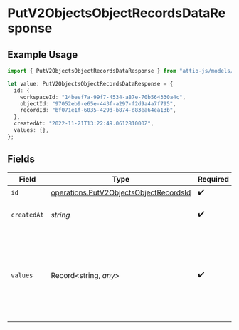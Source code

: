 # PutV2ObjectsObjectRecordsDataResponse

## Example Usage

```typescript
import { PutV2ObjectsObjectRecordsDataResponse } from "attio-js/models/operations/putv2objectsobjectrecords.js";

let value: PutV2ObjectsObjectRecordsDataResponse = {
  id: {
    workspaceId: "14beef7a-99f7-4534-a87e-70b564330a4c",
    objectId: "97052eb9-e65e-443f-a297-f2d9a4a7f795",
    recordId: "bf071e1f-6035-429d-b874-d83ea64ea13b",
  },
  createdAt: "2022-11-21T13:22:49.061281000Z",
  values: {},
};
```

## Fields

| Field                                                                                               | Type                                                                                                | Required                                                                                            | Description                                                                                         | Example                                                                                             |
| --------------------------------------------------------------------------------------------------- | --------------------------------------------------------------------------------------------------- | --------------------------------------------------------------------------------------------------- | --------------------------------------------------------------------------------------------------- | --------------------------------------------------------------------------------------------------- |
| `id`                                                                                                | [operations.PutV2ObjectsObjectRecordsId](../../models/operations/putv2objectsobjectrecordsid.md)    | :heavy_check_mark:                                                                                  | N/A                                                                                                 |                                                                                                     |
| `createdAt`                                                                                         | *string*                                                                                            | :heavy_check_mark:                                                                                  | When this record was created.                                                                       | 2022-11-21T13:22:49.061281000Z                                                                      |
| `values`                                                                                            | Record<string, *any*>                                                                               | :heavy_check_mark:                                                                                  | A record type with an attribute `api_slug` as the key, and an array of value objects as the values. |                                                                                                     |